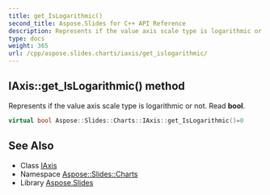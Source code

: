 ```yaml
---
title: get_IsLogarithmic()
second_title: Aspose.Slides for C++ API Reference
description: Represents if the value axis scale type is logarithmic or not. Read bool.
type: docs
weight: 365
url: /cpp/aspose.slides.charts/iaxis/get_islogarithmic/
---
```

## IAxis::get_IsLogarithmic() method


Represents if the value axis scale type is logarithmic or not. Read **bool**.

```cpp
virtual bool Aspose::Slides::Charts::IAxis::get_IsLogarithmic()=0
```

## See Also

* Class [IAxis](./)
* Namespace [Aspose::Slides::Charts](../)
* Library [Aspose.Slides](../../)